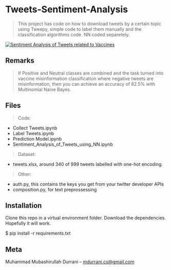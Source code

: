 # Tweets-Sentiment-Analysis
> This project has code on how to download tweets by a certain topic using Tweepy, simple code to label them manually and the classification algorithms code. NN coded separetely.

[![Sentiment Analysis of Tweets related to Vaccines](https://img.youtube.com/vi/CAwflRGDlnU/0.jpg)](https://youtu.be/CAwflRGDlnU)

## Remarks
> If Positive and Neutral classes are combined and the task turned into vaccine misinformation classification where negative tweets are misinformation, then you can achieve an accuracy of 82.5% with Multinomial Naive Bayes.

## Files
> Code:
- Collect Tweets.ipynb
- Label Tweets.ipynb
- Prediction Model.ipynb
- Sentiment_Analysis_of_Tweets_using_NN.ipynb
> Dataset:
- tweets.xlsx, around 340 of 999 tweets labelled with one-hot encoding.
> Other:
- auth.py, this contains the keys you get from your twitter developer APIs
- composition.py, for text preprossessing



## Installation

Clone this repo in a virtual environment folder. Download the dependencies. Hopefully it will work.

$ pip install -r requirements.txt



## Meta

Muhammad Mubashirullah Durrani – mdurrani.cs@gmail.com

